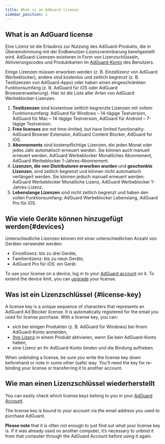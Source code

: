 ```yaml
---
title: What is an AdGuard license
sidebar_position: 1
---
```


## What is an AdGuard license

Eine Lizenz ist die Erlaubnis zur Nutzung des AdGuard-Produkts, die in Übereinstimmung mit der Endbenutzer-Lizenzvereinbarung bereitgestellt wird. AdGuard-Lizenzen existieren in Form von Lizenzschlüsseln, Aktivierungscodes und Produktkarten im [AdGuard-Konto](../../account/register) des Benutzers.

Einige Lizenzen müssen erworben werden (z. B. Einzellizenz von AdGuard Werbeblocker), andere sind kostenlos und zeitlich begrenzt (z. B. Testlizenzen von AdGuard-Apps) oder haben einen eingeschränkten Funktionsumfang (z. B. AdGuard für iOS oder AdGuard Browsererweiterung). Hier ist die Liste aller Arten von AdGuard Werbeblocker-Lizenzen.

1. **Testlizenzen** sind kostenlose zeitlich begrenzte Lizenzen mit vollem Funktionsumfang: AdGuard für Windows – 14-tägige Testversion, AdGuard für Mac – 14-tägige Testversion, AdGuard für Android – 7-tägige Testversion.
2. **Free licenses** are not time-limited, but have limited functionality: AdGuard Browser Extension, AdGuard Content Blocker, AdGuard for iOS.
3. **Abonnements** sind kostenpflichtige Lizenzen, die jeden Monat oder jedes Jahr automatisch erneuert werden. Sie können auch manuell erneuert werden. AdGuard Werbeblocker Monatliches Abonnement, AdGuard Werbeblocker 1-Jahres-Abonnement.
4. **Lizenzen, die von Distributoren erworben wurden** und **geschenkte Lizenzen**, sind zeitlich begrenzt und können nicht automatisch verlängert werden. Sie können jedoch manuell erneuert werden: AdGuard Werbeblocker Monatliche Lizenz, AdGuard Werbeblocker 1-Jahres-Lizenz.
5. **Lebenslange Lizenzen** sind nicht zeitlich begrenzt und haben den vollen Funktionsumfang: AdGuard Werbeblocker Lebenslang, AdGuard Pro für iOS.

## Wie viele Geräte können hinzugefügt werden{#devices}

Unterschiedliche Lizenzen können mit einer unterschiedlichen Anzahl von Geräten verwendet werden:

- Einzellizenz: bis zu drei Geräte,
- Familienlizenz: bis zu neun Geräte,
- AdGuard Pro für iOS: ein Gerät.

To use your license on a device, log in to your [AdGuard account](../../account/features) on it. To extend the device limit, you can [upgrade](../activation#how-to-upgrade-a-license) your license.

## Was ist ein Lizenzschlüssel {#license-key}

A license key is a unique sequence of characters that represents an AdGuard Ad Blocker license. It is automatically registered for the email you used for license purchase. With a license key, you can:

- sich bei einigen Produkten (z. B. AdGuard für Windows) bei Ihrem AdGuard-Konto anmelden,
- [Ihre Lizenz](../activation) in einem Produkt aktivieren, wenn Sie kein AdGuard-Konto haben,
- eine Lizenz an Ihr AdGuard-Konto binden und die Bindung aufheben.

When unbinding a license, be sure you write the license key down beforehand or note in some other (safe) way. You'll need the key for re-binding your license or transferring it to another account.

## Wie man einen Lizenzschlüssel wiederherstellt

You can easily check which license keys belong to you in your [AdGuard Account](../../account/register).

The license key is bound to your account via the email address you used to purchase AdGuard.

**Please note** that it is often not enough to just find out what your license key is. If it was already used on another computer, it’s necessary to unbind it from that computer through the AdGuard Account before using it again.
